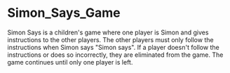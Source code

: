 # Simon_Says_Game
Simon Says is a children's game where one player is Simon and gives instructions to the other players. The other players must only follow the instructions when Simon says "Simon says". If a player doesn't follow the instructions or does so incorrectly, they are eliminated from the game. The game continues until only one player is left. 

